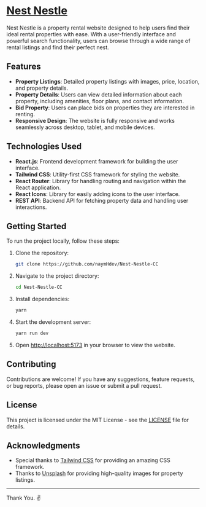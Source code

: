 # [Nest Nestle](https://nest-nestle.netlify.app)


Nest Nestle is a property rental website designed to help users find their ideal rental properties with ease. With a user-friendly interface and powerful search functionality, users can browse through a wide range of rental listings and find their perfect nest.

## Features

- **Property Listings**: Detailed property listings with images, price, location, and property details.
- **Property Details**: Users can view detailed information about each property, including amenities, floor plans, and contact information.
- **Bid Property**: Users can place bids on properties they are interested in renting.
- **Responsive Design**: The website is fully responsive and works seamlessly across desktop, tablet, and mobile devices.

## Technologies Used

- **React.js**: Frontend development framework for building the user interface.
- **Tailwind CSS**: Utility-first CSS framework for styling the website.
- **React Router**: Library for handling routing and navigation within the React application.
- **React Icons**: Library for easily adding icons to the user interface.
- **REST API**: Backend API for fetching property data and handling user interactions.

## Getting Started

To run the project locally, follow these steps:

1. Clone the repository:

   ```bash
   git clone https://github.com/naymHdev/Nest-Nestle-CC
   ```

2. Navigate to the project directory:

   ```bash
   cd Nest-Nestle-CC
   ```

3. Install dependencies:

   ```bash
   yarn
   ```

4. Start the development server:

   ```bash
   yarn run dev
   ```

5. Open [http://localhost:5173](http://localhost:5173) in your browser to view the website.

## Contributing

Contributions are welcome! If you have any suggestions, feature requests, or bug reports, please open an issue or submit a pull request.

## License

This project is licensed under the MIT License - see the [LICENSE](LICENSE) file for details.

## Acknowledgments

- Special thanks to [Tailwind CSS](https://tailwindcss.com/) for providing an amazing CSS framework.
- Thanks to [Unsplash](https://unsplash.com/) for providing high-quality images for property listings.

---
Thank You. ✌️
